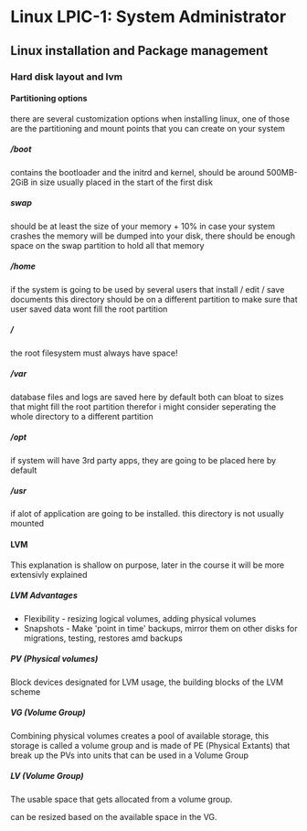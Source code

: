 # Linux LPIC-1: System Administrator

## Linux installation and Package management

### Hard disk layout and lvm


#### Partitioning options

there are several customization options when installing linux, one of those
are the partitioning and mount points that you can create on your system

##### /boot

contains the bootloader and the initrd and kernel, should be around 500MB-2GiB in size
usually placed in the start of the first disk

##### swap

should be at least the size of your memory + 10%
in case your system crashes the memory will be dumped into your disk,
 there should be enough space on the swap partition to hold all that memory

##### /home

if the system is going to be used by several users that install / edit / save documents
this directory should be on a different partition to make sure
that user saved data wont fill the root partition

##### /

the root filesystem must always have space!

##### /var

database files and logs are saved here by default
both can bloat to sizes that might fill the root partition
therefor i might consider seperating the whole directory to a different partition

##### /opt

if system will have 3rd party apps, they are going to be placed here by default

##### /usr

if alot of application are going to be installed.
this directory is not usually mounted

#### LVM

This explanation is shallow on purpose, 
later in the course it will be more extensivly explained

##### LVM Advantages

* Flexibility - resizing logical volumes, adding physical volumes
* Snapshots - Make 'point in time' backups, mirror them on other disks for migrations, testing, restores amd backups


##### PV (Physical volumes)

Block devices designated for LVM usage, the building blocks of the LVM scheme

##### VG (Volume Group)

Combining physical volumes creates a pool of available storage,
this storage is called a volume group and is made of PE (Physical Extants)
that break up the PVs into units that can be used in a Volume Group

##### LV (Volume Group)

The usable space that gets allocated from a volume group.

can be resized based on the available space in the VG.
